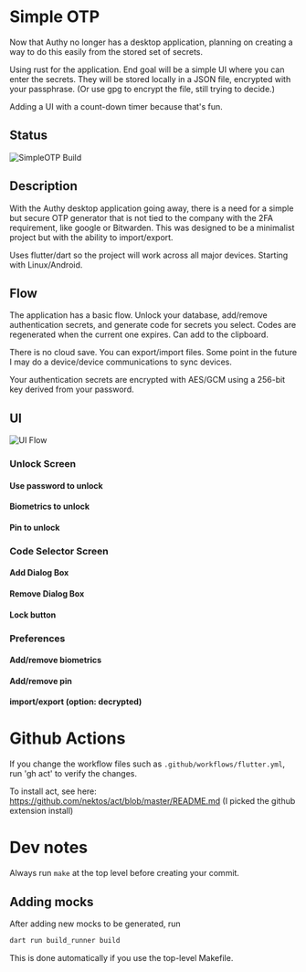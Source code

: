 # Simple OTP

Now that Authy no longer has a desktop application, planning on creating a way 
to do this easily from the stored set of secrets.

Using rust for the application. End goal will be a simple UI where you can 
enter the secrets. They will be stored locally in a JSON file, encrypted with 
your passphrase. (Or use gpg to encrypt the file, still trying to decide.)

Adding a UI with a count-down timer because that's fun.

## Status
![SimpleOTP Build](https://github.com/wolpert/simple_otp/actions/workflows/simple_otp_build.yml/badge.svg)

## Description

With the Authy desktop application going away, there is a need for a
simple but secure OTP generator that is not tied to the company with
the 2FA requirement, like google or Bitwarden. This was designed to be
a minimalist project but with the ability to import/export.

Uses flutter/dart so the project will work across all major devices.
Starting with Linux/Android.

## Flow

The application has a basic flow. Unlock your database, add/remove
authentication secrets, and generate code for secrets you
select. Codes are regenerated when the current one expires. Can add to
the clipboard.

There is no cloud save. You can export/import files. Some point in the
future I may do a device/device communications to sync devices.

Your authentication secrets are encrypted with AES/GCM using a 256-bit
key derived from your password.

## UI

![UI Flow](https://viewer.diagrams.net/?tags=%7B%7D&highlight=0000ff&edit=_blank&layers=1&nav=1&title=SimpleOTPWireFrame.drawio#R7VrRjto6EP0aHoschyTwuMC2V9VWWhVV975VJjGJu06MHLNAv%2F6OwSExDoV2NyytitDijMeOc%2BZ4PDPZnj%2FJNx8kWWafREJ5D6Nk0%2FOnPYw9z0PwoyXbvSTyo70glSwxSrVgxr5TIzTj0hVLaGkpKiG4YktbGIuioLGyZERKsbbVFoLbd12SlDqCWUy4K%2F2XJSrbS4cBquX%2FUJZm1Z09ZHpyUikbQZmRRKwbIv%2B%2B50%2BkEGrfyjcTyjV4FS77ce9P9B4WJmmhLhkQBd9SEX%2F0v6p3T5uPwXzK77fvzCzPhK%2FMA5vFqm2FgBSrIqF6EtTzx%2BuMKTpbklj3rsHmIMtUzuHKg6aZjkpFNyfX6R2eHmhDRU6V3IKKGTAweG3ty3WNPvaNLGsiHxohMRZPDzPXoEDD4PITGGEHo0dSlmshEwcreGplA0I4Swtox%2FD0VIJAY8OAX3emI2dJooe3Imtj%2Fwrgejiw0A1ddMMWcP2usPVvkH82QqMW%2FuFrQhQ4EH0puIif3hwojGykPP8yMuGukAodpD7Tkqo3B2pwYzhF5zcdHFZL3VxwurnTxyggQYvENKcxBw%2FIYhupNmdFE%2Bd4PYtaA5agBZZKJiknij3b07dhZe7wKBjcuGbvyD5nvGO4S7GSMTWjmufq0UR%2BdGYiRWRKlTPRznSHx%2F51aw5vz4X6o7Nn%2BAC1Mr4ryo8ckO5WsBSMJkKHlw791yznpNDH8kIUamZ6NHpxxnjyQLZipRddKhI%2FVVfjTEj2HfRJhSV0S2WCWh9ZGjM90swpaQk6jxW%2B3pHoE9lYig%2BkVNVqBOdkWbL5bn16YA5sY8VYKCXyWzK4F7UFbZ35uCp%2FaFh8RuUziyk8CYByB3%2B%2FlBCRYeQ55jdhXKmkeKITwQUEbtNC7PnAOD8SVTEepwv1owivBBOwIn3YqU0HteSzQUSLBAxf8J2XzWAghRnGS%2B07dggFY%2FjCo01QP%2BgFsNYJXHv1NXy1ulQTUcDyCdvZjwJh1lSTBpy0IorMD3R%2BDW6c3nEuYbZ2tHSOIJ1FVZ6b%2BZzih%2BtP%2F%2FKja3605CVX5oeb9Rl%2B4L%2F%2B4%2B350ZKVXZkfN5i5Hp%2FCh3DqXNw16AylQQtKIddEmkMj1Q0dgVVCuMlBfmpX3W5xJQxs%2FIORA%2F9ViyueWzrwsD8Iwt8f2uFbQ%2BvWGhxQG%2FmycfQnk2X7pOhhH0%2BjEOmeb6t8aRII7B8dH6AXIjLyosMMVYl68Bsk4OFRodfzRvYUlybgET4zUccJuHdBPaVh%2BWojPZA55Y%2BiZIoJvaHmJmU7MiVuowdCQ%2FQeHdHB0hofXjdotYSUWU02U9vJN6l%2BZ9Nnooz6LIYDvw%2FZKZCD6BV93dUYTexA5f0z3YcQVdz8kt0cRMP%2BUVEMo1E%2FcPY09vto1PwMXTr%2BiHkvq%2Fu7KeSL7Oq4VK41xyR%2BSnfeoGHfxe7T4nWVWP4kQ36JByRJXsdvB%2BHZwkDby5zO%2FHZlwktqnxUuOWyE1bKfE6l%2FJE3%2Bc%2F3wYoHQzl83CGEh33ZKtuYHHYDeVnBue4XRWTEGXxAs%2F3mot0Tf10W9Lfj%2B01EfdgY6XNYv6%2FexQ%2F0vD%2F79%2Fw%3D%3D)

### Unlock Screen
#### Use password to unlock
#### Biometrics to unlock
#### Pin to unlock
### Code Selector Screen
#### Add Dialog Box
#### Remove Dialog Box
#### Lock button
### Preferences
#### Add/remove biometrics
#### Add/remove pin
#### import/export (option: decrypted)

# Github Actions

If you change the workflow files such as `.github/workflows/flutter.yml`, 
run 'gh act' to verify the changes. 

To install act, see here: https://github.com/nektos/act/blob/master/README.md (I picked the github extension install)

# Dev notes

Always run `make` at the top level before creating your commit.

## Adding mocks

After adding new mocks to be generated,
run

```bash
dart run build_runner build
```

This is done automatically if you use the top-level Makefile.

